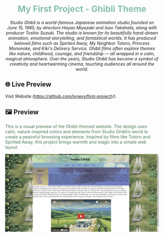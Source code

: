 <h1 align="center" style="color:#88c0a9;">My First Project - Ghibli Theme</h1>

<p align="center">
  <em> Studio Ghibli is a world-famous Japanese animation studio founded on June 15, 1985, by directors Hayao Miyazaki and Isao Takahata, along with producer Toshio Suzuki. The studio is known for its beautifully hand-drawn animation, emotional storytelling, and fantastical worlds.  It has produced beloved films such as <em>Spirited Away</em>, <em>My Neighbor Totoro</em>, <em>Princess Mononoke</em>, and <em>Kiki's Delivery Service</em>. Ghibli films often explore themes like nature, childhood, courage, and friendship — all wrapped in a calm, magical atmosphere. Over the years, Studio Ghibli has become a symbol of creativity and heartwarming cinema, touching audiences all around the world.
</em>
</p>

## 🌐 Live Preview
Visit Website (https://github.com/lyneyy/first-project)/)

## 🖼️ Preview
<p style="color:#4a7c59;">
This is a visual preview of the Ghibli-themed website. The design uses calm, nature-inspired colors and elements from Studio Ghibli’s world to create a peaceful browsing experience. Inspired by films like Totoro and Spirited Away, this project brings warmth and magic into a simple web layout.
</p>

![Website Preview](first-project.png)
